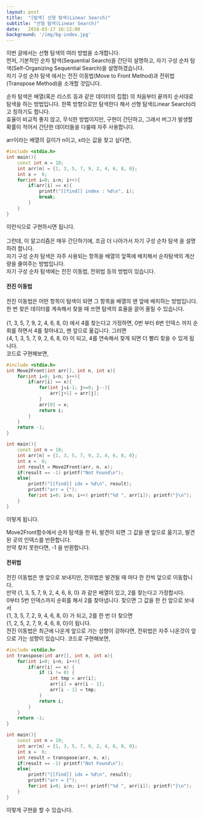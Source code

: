 ```yaml
---
layout: post
title:  "[탐색] 선형 탐색(Linear Search)"
subtitle: "선형 탐색(Linear Search)"
date:   2018-03-17 16:12:00
background: '/img/bg-index.jpg'
---
```

이번 글에서는 선형 탐색의 여러 방법을 소개합니다.<br>
먼저, 기본적인 순차 탐색(Sequential Search)을 간단히 설명하고, 자기 구성 순차 탐색(Self-Organizing Sequential Search)을 설명하겠습니다.<br>
자기 구성 순차 탐색 에서는 전진 이동법(Move to Front Method)과 전위법(Transpose Method)을 소개할 것입니다.<br>

순차 탐색은 배열(혹은 리스트 등과 같은 데이터의 집합) 의 처음부터 끝까지 순서대로 탐색을 하는 방법입니다. 한쪽 방향으로만 탐색한다 해서 선형 탐색(Linear Search)라고 칭하기도 합니다.<br>
효율이 비교적 좋지 않고, 무식한 방법이지만, 구현이 간단하고, 그래서 버그가 발생할 확률이 적어서 간단한 데이터들을 다룰때 자주 사용합니다.

arr이라는 배열의 길이가 n이고, x라는 값을 찾고 싶다면,

```cpp
#include <stdio.h>
int main(){
    const int n = 10;
    int arr[n] = {1, 3, 5, 7, 9, 2, 4, 6, 8, 0};
    int x =  6;
    for(int i=0; i<n; i++){
        if(arr[i] == x){
            printf("[[find]] index : %d\n", i);
            break;
        }
    }
}
```
이런식으로 구현하시면 됩니다.<br><br>
그런데, 이 알고리즘은 매우 간단하기에, 조금 더 나아가서 자기 구성 순차 탐색 을 설명하려 합니다.<br>
자기 구성 순차 탐색은 자주 사용되는 항목을 배열의 앞쪽에 배치해서 순차탐색의 계산량을 줄여주는 방법입니다.<br>
자기 구성 순차 탐색에는 전진 이동법, 전위법 등의 방법이 있습니다.

#### 전진 이동법
전진 이동법은 어떤 항목이 탐색이 되면 그 항목을 배열의 맨 앞에 배치하는 방법입니다. 한 번 찾은 데이터를 계속해서 찾을 때 쓰면 탐색의 효율을 끌어 올릴 수 있습니다.<br><br>
{1, 3, 5, 7, 9, 2, 4, 6, 8, 0} 에서 4를 찾는다고 가정하면, 0번 부터 6번 인덱스 까지 순회를 하면서 4를 찾아내고, 맨 앞으로 옮깁니다. 그러면<br>
{4, 1, 3, 5, 7, 9, 2, 6, 8, 0} 이 되고, 4를 연속해서 찾게 되면 더 빨리 찾을 수 있게 됩니다.<br>
코드로 구현해보면,
```cpp
#include <stdio.h>
int Move2Front(int arr[], int n, int x){
    for(int i=0; i<n; i++){
        if(arr[i] == x){
            for(int j=i-1; j>=0; j--){
                arr[j+1] = arr[j];
            }
            arr[0] = x;
            return i;
        }
    }
    return -1;
}

int main(){
    const int n = 10;
    int arr[n] = {1, 3, 5, 7, 9, 2, 4, 6, 8, 0};
    int x =  6;
    int result = Move2Front(arr, n, x);
    if(result == -1) printf("Not Found\n");
    else{
        printf("[[find]] idx = %d\n", result);
        printf("arr = {");
        for(int i=0; i<n; i++) printf("%d ", arr[i]); printf("}\n");
    }
}
```

이렇게 됩니다.

Move2Front함수에서 순차 탐색을 한 뒤, 발견이 되면 그 값을 맨 앞으로 옮기고, 발견된 곳의 인덱스를 반환합니다.<br>
만약 찾지 못한다면, -1 을 반환합니다.

#### 전위법
전진 이동법은 맨 앞으로 보내지만, 전위법은 발견될 때 마다 한 칸씩 앞으로 이동합니다.<br>
만약 {1, 3, 5, 7, 9, 2, 4, 6, 8, 0} 과 같은 배열이 있고, 2를 찾는다고 가정합시다.<br>
0부터 5번 인덱스까지 순회를 해서 2를 찾아냅니다. 찾으면 그 값을 한 칸 앞으로 보내서<br>
{1, 3, 5, 7, 2, 9, 4, 6, 8, 0} 가 되고, 2를 한 번 더 찾으면<br>
{1, 2, 5, 2, 7, 9, 4, 6, 8, 0}이 됩니다.<br>
전진 이동법은 최근에 나온게 앞으로 가는 성향이 강하다면, 전위법은 자주 나온것이 앞으로 가는 성향이 있습니다. 코드로 구현해보면,<br>
```cpp
#include <stdio.h>
int transpose(int arr[], int n, int x){
    for(int i=0; i<n; i++){
        if(arr[i] == x) {
            if (i != 0) {
                int tmp = arr[i];
                arr[i] = arr[i - 1];
                arr[i - 1] = tmp;
            }
            return i;
        }
    }
    return -1;
}

int main(){
    const int n = 10;
    int arr[n] = {1, 3, 5, 7, 9, 2, 4, 6, 8, 0};
    int x =  6;
    int result = transpose(arr, n, x);
    if(result == -1) printf("Not Found\n");
    else{
        printf("[[find]] idx = %d\n", result);
        printf("arr = {");
        for(int i=0; i<n; i++) printf("%d ", arr[i]); printf("}\n");
    }
}
```
이렇게 구현을 할 수 있습니다.
